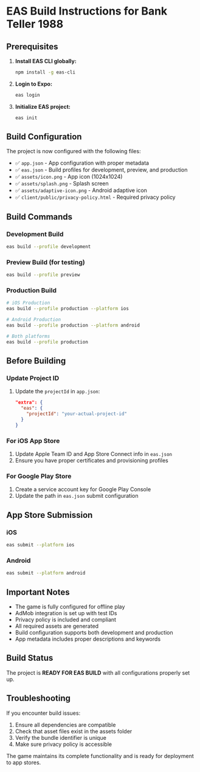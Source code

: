 # EAS Build Instructions for Bank Teller 1988

## Prerequisites

1. **Install EAS CLI globally:**
   ```bash
   npm install -g eas-cli
   ```

2. **Login to Expo:**
   ```bash
   eas login
   ```

3. **Initialize EAS project:**
   ```bash
   eas init
   ```

## Build Configuration

The project is now configured with the following files:

- ✅ `app.json` - App configuration with proper metadata
- ✅ `eas.json` - Build profiles for development, preview, and production
- ✅ `assets/icon.png` - App icon (1024x1024)
- ✅ `assets/splash.png` - Splash screen
- ✅ `assets/adaptive-icon.png` - Android adaptive icon
- ✅ `client/public/privacy-policy.html` - Required privacy policy

## Build Commands

### Development Build
```bash
eas build --profile development
```

### Preview Build (for testing)
```bash
eas build --profile preview
```

### Production Build
```bash
# iOS Production
eas build --profile production --platform ios

# Android Production  
eas build --profile production --platform android

# Both platforms
eas build --profile production
```

## Before Building

### Update Project ID
1. Update the `projectId` in `app.json`:
   ```json
   "extra": {
     "eas": {
       "projectId": "your-actual-project-id"
     }
   }
   ```

### For iOS App Store
1. Update Apple Team ID and App Store Connect info in `eas.json`
2. Ensure you have proper certificates and provisioning profiles

### For Google Play Store
1. Create a service account key for Google Play Console
2. Update the path in `eas.json` submit configuration

## App Store Submission

### iOS
```bash
eas submit --platform ios
```

### Android
```bash
eas submit --platform android
```

## Important Notes

- The game is fully configured for offline play
- AdMob integration is set up with test IDs
- Privacy policy is included and compliant
- All required assets are generated
- Build configuration supports both development and production
- App metadata includes proper descriptions and keywords

## Build Status

The project is **READY FOR EAS BUILD** with all configurations properly set up.

## Troubleshooting

If you encounter build issues:

1. Ensure all dependencies are compatible
2. Check that asset files exist in the assets folder
3. Verify the bundle identifier is unique
4. Make sure privacy policy is accessible

The game maintains its complete functionality and is ready for deployment to app stores.
